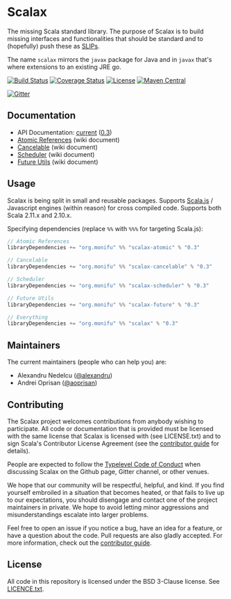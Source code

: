 # Scalax

The missing Scala standard library. The purpose of Scalax is to
build missing interfaces and functionalities that should be standard
and to (hopefully) push these as [SLIPs](https://github.com/scala/slip).

The name `scalax` mirrors the `javax` package for Java and in
`javax` that's where extensions to an existing JRE go.

[![Build Status](https://travis-ci.org/monifu/scalax.svg?branch=master)](https://travis-ci.org/monifu/scalax)
[![Coverage Status](https://codecov.io/github/monifu/scalax/coverage.svg?branch=master)](https://codecov.io/github/monifu/scalax?branch=master)
[![License](https://img.shields.io/badge/license-BSD%203--Clause-blue.svg)](https://opensource.org/licenses/BSD-3-Clause)
[![Maven Central](https://maven-badges.herokuapp.com/maven-central/org.monifu/scalax_2.11/badge.svg)](https://maven-badges.herokuapp.com/maven-central/org.monifu/scalax_2.11)

[![Gitter](https://badges.gitter.im/Join%20Chat.svg)](https://gitter.im/monifu/monix?utm_source=badge&utm_medium=badge&utm_campaign=pr-badge&utm_content=badge)

## Documentation

- API Documentation: [current](https://scalax.org/api/current/) ([0.3](https://scalax.org/api/0.3/))
- [Atomic References](https://github.com/monifu/scalax/wiki/Atomic-References) (wiki document)
- [Cancelable](https://github.com/monifu/scalax/wiki/Cancelable) (wiki document)
- [Scheduler](https://github.com/monifu/scalax/wiki/Scheduler) (wiki document)
- [Future Utils](https://github.com/monifu/scalax/wiki/Future-Utils) (wiki document)

## Usage

Scalax is being split in small and reusable packages. Supports
[Scala.js](http://www.scala-js.org/) / Javascript engines (within reason)
for cross compiled code. Supports both Scala 2.11.x and 2.10.x.

Specifying dependencies (replace `%%` with `%%%` for targeting Scala.js):

```scala
// Atomic References
libraryDependencies += "org.monifu" %% "scalax-atomic" % "0.3"

// Cancelable
libraryDependencies += "org.monifu" %% "scalax-cancelable" % "0.3"

// Scheduler
libraryDependencies += "org.monifu" %% "scalax-scheduler" % "0.3"

// Future Utils
libraryDependencies += "org.monifu" %% "scalax-future" % "0.3"

// Everything
libraryDependencies += "org.monifu" %% "scalax" % "0.3"
```

## Maintainers

The current maintainers (people who can help you) are:

- Alexandru Nedelcu ([@alexandru](https://github.com/alexandru))
- Andrei Oprisan ([@aoprisan](https://github.com/aoprisan))

## Contributing

The Scalax project welcomes contributions from anybody wishing to
participate.  All code or documentation that is provided must be
licensed with the same license that Scalax is licensed with
(see LICENSE.txt) and to sign Scala's Contributor License
Agreement (see the [contributor guide](CONTRIBUTING.md) for details).

People are expected to follow the
[Typelevel Code of Conduct](http://typelevel.org/conduct.html) when
discussing Scalax on the Github page, Gitter channel, or other venues.

We hope that our community will be respectful, helpful, and kind. If
you find yourself embroiled in a situation that becomes heated, or
that fails to live up to our expectations, you should disengage and
contact one of the project maintainers in private. We hope to avoid
letting minor aggressions and misunderstandings escalate into larger
problems.

Feel free to open an issue if you notice a bug, have an idea for a
feature, or have a question about the code. Pull requests are also
gladly accepted. For more information, check out the
[contributor guide](CONTRIBUTING.md).

## License

All code in this repository is licensed under the BSD 3-Clause license.
See [LICENCE.txt](./LICENSE.txt).
